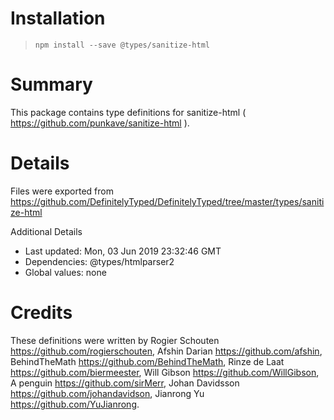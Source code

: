 # Installation
> `npm install --save @types/sanitize-html`

# Summary
This package contains type definitions for sanitize-html ( https://github.com/punkave/sanitize-html ).

# Details
Files were exported from https://github.com/DefinitelyTyped/DefinitelyTyped/tree/master/types/sanitize-html

Additional Details
 * Last updated: Mon, 03 Jun 2019 23:32:46 GMT
 * Dependencies: @types/htmlparser2
 * Global values: none

# Credits
These definitions were written by Rogier Schouten <https://github.com/rogierschouten>, Afshin Darian <https://github.com/afshin>, BehindTheMath <https://github.com/BehindTheMath>, Rinze de Laat <https://github.com/biermeester>, Will Gibson <https://github.com/WillGibson>, A penguin <https://github.com/sirMerr>, Johan Davidsson <https://github.com/johandavidson>, Jianrong Yu <https://github.com/YuJianrong>.

